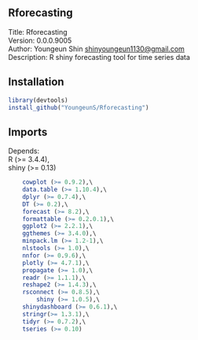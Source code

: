 ## Rforecasting

Title: Rforecasting\
Version: 0.0.0.9005\
Author: Youngeun Shin <shinyoungeun1130@gmail.com>\
Description: R shiny forecasting tool for time series data

## Installation

``` r
library(devtools)
install_github("YoungeunS/Rforecasting")
```

## Imports

Depends:\
	R (>= 3.4.4),\
	shiny (>= 0.13)
	
``` r
	cowplot (>= 0.9.2),\
	data.table (>= 1.10.4),\
	dplyr (>= 0.7.4),\
	DT (>= 0.2),\
	forecast (>= 8.2),\
	formattable (>= 0.2.0.1),\
	ggplot2 (>= 2.2.1),\
	ggthemes (>= 3.4.0),\
	minpack.lm (>= 1.2-1),\
	nlstools (>= 1.0),\
	nnfor (>= 0.9.6),\
	plotly (>= 4.7.1),\
	propagate (>= 1.0),\
	readr (>= 1.1.1),\
	reshape2 (>= 1.4.3),\
	rsconnect (>= 0.8.5),\
        shiny (>= 1.0.5),\
	shinydashboard (>= 0.6.1),\
	stringr(>= 1.3.1),\
	tidyr (>= 0.7.2),\
	tseries (>= 0.10)
```
